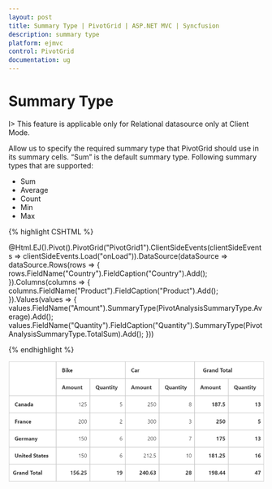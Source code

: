 ```yaml
---
layout: post
title: Summary Type | PivotGrid | ASP.NET MVC | Syncfusion
description: summary type
platform: ejmvc
control: PivotGrid
documentation: ug
---
```



# Summary Type

I> This feature is applicable only for Relational datasource only at Client Mode.

Allow us to specify the required summary type that PivotGrid should use in its summary cells. “Sum” is the default summary type. Following summary types that are supported:

* Sum
* Average
* Count
* Min
* Max

{% highlight CSHTML %}

@Html.EJ().Pivot().PivotGrid("PivotGrid1").ClientSideEvents(clientSideEvents => clientSideEvents.Load("onLoad")).DataSource(dataSource => dataSource.Rows(rows => { rows.FieldName("Country").FieldCaption("Country").Add(); }).Columns(columns => { columns.FieldName("Product").FieldCaption("Product").Add(); }).Values(values => { values.FieldName("Amount").SummaryType(PivotAnalysisSummaryType.Average).Add(); values.FieldName("Quantity").FieldCaption("Quantity").SummaryType(PivotAnalysisSummaryType.TotalSum).Add(); }))

 <script type="text/javascript">
        function onLoad(args) {
            args.model.dataSource.data = pivot_dataset; // Datasource
        }
    </script>

{% endhighlight %}

![Summary types in ASP NET MVC pivot grid control](Getting-Started_images/purejssummarytype.png)

